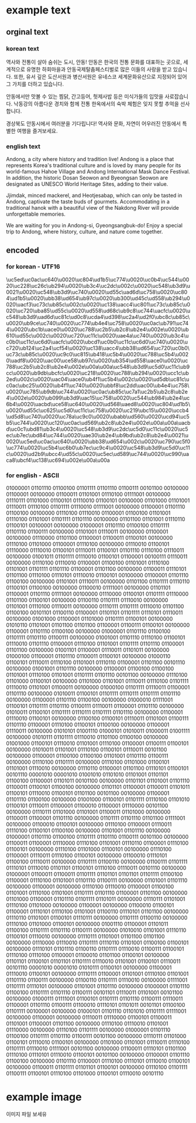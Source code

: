 # example text

## orginal text

### korean text
역사와 전통이 살아 숨쉬는 도시, 안동! 안동은 한국의 전통 문화를 대표하는 곳으로, 세계적으로 유명한 하회마을과 안동국제탈춤페스티벌로 많은 이들의 사랑을 받고 있습니다. 또한, 유서 깊은 도산서원과 병산서원은 유네스코 세계문화유산으로 지정되어 있어 그 가치를 더하고 있습니다.

안동에서만 맛볼 수 있는 찜닭, 간고등어, 헛제사밥 등은 미식가들의 입맛을 사로잡습니다. 낙동강의 아름다운 경치와 함께 전통 한옥에서의 숙박 체험은 잊지 못할 추억을 선사합니다.

경상북도 안동시에서 여러분을 기다립니다! 역사와 문화, 자연이 어우러진 안동에서 특별한 여행을 즐겨보세요.

### english text
Andong, a city where history and tradition live! Andong is a place that represents Korea's traditional culture and is loved by many people for its world-famous Hahoe Village and Andong International Mask Dance Festival. In addition, the historic Dosan Seowon and Byeongsan Seowon are designated as UNESCO World Heritage Sites, adding to their value.

Jjimdak, minced mackerel, and Heotjesabap, which can only be tasted in Andong, captivate the taste buds of gourmets. Accommodating in a traditional hanok with a beautiful view of the Nakdong River will provide unforgettable memories.

We are waiting for you in Andong-si, Gyeongsangbuk-do! Enjoy a special trip to Andong, where history, culture, and nature come together.

## encoded

### for korean - UTF16
\uc5ed\uc0ac\uc640\u0020\uc804\ud1b5\uc774\u0020\uc0b4\uc544\u0020\uc228\uc26c\ub294\u0020\ub3c4\uc2dc\u002c\u0020\uc548\ub3d9\u0021\u0020\uc548\ub3d9\uc740\u0020\ud55c\uad6d\uc758\u0020\uc804\ud1b5\u0020\ubb38\ud654\ub97c\u0020\ub300\ud45c\ud558\ub294\u0020\uacf3\uc73c\ub85c\u002c\u0020\uc138\uacc4\uc801\uc73c\ub85c\u0020\uc720\uba85\ud55c\u0020\ud558\ud68c\ub9c8\uc744\uacfc\u0020\uc548\ub3d9\uad6d\uc81c\ud0c8\ucda4\ud398\uc2a4\ud2f0\ubc8c\ub85c\u0020\ub9ce\uc740\u0020\uc774\ub4e4\uc758\u0020\uc0ac\ub791\uc744\u0020\ubc1b\uace0\u0020\uc788\uc2b5\ub2c8\ub2e4\u002e\u0020\ub610\ud55c\u002c\u0020\uc720\uc11c\u0020\uae4a\uc740\u0020\ub3c4\uc0b0\uc11c\uc6d0\uacfc\u0020\ubcd1\uc0b0\uc11c\uc6d0\uc740\u0020\uc720\ub124\uc2a4\ucf54\u0020\uc138\uacc4\ubb38\ud654\uc720\uc0b0\uc73c\ub85c\u0020\uc9c0\uc815\ub418\uc5b4\u0020\uc788\uc5b4\u0020\uadf8\u0020\uac00\uce58\ub97c\u0020\ub354\ud558\uace0\u0020\uc788\uc2b5\ub2c8\ub2e4\u002e\u00a\u00a\uc548\ub3d9\uc5d0\uc11c\ub9cc\u0020\ub9db\ubcfc\u0020\uc218\u0020\uc788\ub294\u0020\ucc1c\ub2ed\u002c\u0020\uac04\uace0\ub4f1\uc5b4\u002c\u0020\ud5db\uc81c\uc0ac\ubc25\u0020\ub4f1\uc740\u0020\ubbf8\uc2dd\uac00\ub4e4\uc758\u0020\uc785\ub9db\uc744\u0020\uc0ac\ub85c\uc7a1\uc2b5\ub2c8\ub2e4\u002e\u0020\ub099\ub3d9\uac15\uc758\u0020\uc544\ub984\ub2e4\uc6b4\u0020\uacbd\uce58\uc640\u0020\ud568\uaed8\u0020\uc804\ud1b5\u0020\ud55c\uc625\uc5d0\uc11c\uc758\u0020\uc219\ubc15\u0020\uccb4\ud5d8\uc740\u0020\uc78a\uc9c0\u0020\ubabb\ud560\u0020\ucd94\uc5b5\uc744\u0020\uc120\uc0ac\ud569\ub2c8\ub2e4\u002e\u00a\u00a\uacbd\uc0c1\ubd81\ub3c4\u0020\uc548\ub3d9\uc2dc\uc5d0\uc11c\u0020\uc5ec\ub7ec\ubd84\uc744\u0020\uae30\ub2e4\ub9bd\ub2c8\ub2e4\u0021\u0020\uc5ed\uc0ac\uc640\u0020\ubb38\ud654\u002c\u0020\uc790\uc5f0\uc774\u0020\uc5b4\uc6b0\ub7ec\uc9c4\u0020\uc548\ub3d9\uc5d0\uc11c\u0020\ud2b9\ubcc4\ud55c\u0020\uc5ec\ud589\uc744\u0020\uc990\uaca8\ubcf4\uc138\uc694\u002e\u00a\u00a

### for english - ASCII
01000001 01101110 01100100 01101111 01101110 01100111 00101100 00100000 01100001 00100000 01100011 01101001 01110100 01111001 00100000 01110111 01101000 01100101 01110010 01100101 00100000 01101000 01101001 01110011 01110100 01101111 01110010 01111001 00100000 01100001 01101110 01100100 00100000 01110100 01110010 01100001 01100100 01101001 01110100 01101001 01101111 01101110 00100000 01101100 01101001 01110110 01100101 00100001 00100000 01000001 01101110 01100100 01101111 01101110 01100111 00100000 01101001 01110011 00100000 01100001 00100000 01110000 01101100 01100001 01100011 01100101 00100000 01110100 01101000 01100001 01110100 00100000 01110010 01100101 01110000 01110010 01100101 01110011 01100101 01101110 01110100 01110011 00100000 01001011 01101111 01110010 01100101 01100001 00100111 01110011 00100000 01110100 01110010 01100001 01100100 01101001 01110100 01101001 01101111 01101110 01100001 01101100 00100000 01100011 01110101 01101100 01110100 01110101 01110010 01100101 00100000 01100001 01101110 01100100 00100000 01101001 01110011 00100000 01101100 01101111 01110110 01100101 01100100 00100000 01100010 01111001 00100000 01101101 01100001 01101110 01111001 00100000 01110000 01100101 01101111 01110000 01101100 01100101 00100000 01100110 01101111 01110010 00100000 01101001 01110100 01110011 00100000 01110111 01101111 01110010 01101100 01100100 00101101 01100110 01100001 01101101 01101111 01110101 01110011 00100000 01001000 01100001 01101000 01101111 01100101 00100000 01010110 01101001 01101100 01101100 01100001 01100111 01100101 00100000 01100001 01101110 01100100 00100000 01000001 01101110 01100100 01101111 01101110 01100111 00100000 01001001 01101110 01110100 01100101 01110010 01101110 01100001 01110100 01101001 01101111 01101110 01100001 01101100 00100000 01001101 01100001 01110011 01101011 00100000 01000100 01100001 01101110 01100011 01100101 00100000 01000110 01100101 01110011 01110100 01101001 01110110 01100001 01101100 00101110 00100000 01001001 01101110 00100000 01100001 01100100 01100100 01101001 01110100 01101001 01101111 01101110 00101100 00100000 01110100 01101000 01100101 00100000 01101000 01101001 01110011 01110100 01101111 01110010 01101001 01100011 00100000 01000100 01101111 01110011 01100001 01101110 00100000 01010011 01100101 01101111 01110111 01101111 01101110 00100000 01100001 01101110 01100100 00100000 01000010 01111001 01100101 01101111 01101110 01100111 01110011 01100001 01101110 00100000 01010011 01100101 01101111 01110111 01101111 01101110 00100000 01100001 01110010 01100101 00100000 01100100 01100101 01110011 01101001 01100111 01101110 01100001 01110100 01100101 01100100 00100000 01100001 01110011 00100000 01010101 01001110 01000101 01010011 01000011 01001111 00100000 01010111 01101111 01110010 01101100 01100100 00100000 01001000 01100101 01110010 01101001 01110100 01100001 01100111 01100101 00100000 01010011 01101001 01110100 01100101 01110011 00101100 00100000 01100001 01100100 01100100 01101001 01101110 01100111 00100000 01110100 01101111 00100000 01110100 01101000 01100101 01101001 01110010 00100000 01110110 01100001 01101100 01110101 01100101 00101110 00001010 00001010 01001010 01101010 01101001 01101101 01100100 01100001 01101011 00101100 00100000 01101101 01101001 01101110 01100011 01100101 01100100 00100000 01101101 01100001 01100011 01101011 01100101 01110010 01100101 01101100 00101100 00100000 01100001 01101110 01100100 00100000 01001000 01100101 01101111 01110100 01101010 01100101 01110011 01100001 01100010 01100001 01110000 00101100 00100000 01110111 01101000 01101001 01100011 01101000 00100000 01100011 01100001 01101110 00100000 01101111 01101110 01101100 01111001 00100000 01100010 01100101 00100000 01110100 01100001 01110011 01110100 01100101 01100100 00100000 01101001 01101110 00100000 01000001 01101110 01100100 01101111 01101110 01100111 00101100 00100000 01100011 01100001 01110000 01110100 01101001 01110110 01100001 01110100 01100101 00100000 01110100 01101000 01100101 00100000 01110100 01100001 01110011 01110100 01100101 00100000 01100010 01110101 01100100 01110011 00100000 01101111 01100110 00100000 01100111 01101111 01110101 01110010 01101101 01100101 01110100 01110011 00101110 00100000 01000001 01100011 01100011 01101111 01101101 01101101 01101111 01100100 01100001 01110100 01101001 01101110 01100111 00100000 01101001 01101110 00100000 01100001 00100000 01110100 01110010 01100001 01100100 01101001 01110100 01101001 01101111 01101110 01100001 01101100 00100000 01101000 01100001 01101110 01101111 01101011 00100000 01110111 01101001 01110100 01101000 00100000 01100001 00100000 01100010 01100101 01100001 01110101 01110100 01101001 01100110 01110101 01101100 00100000 01110110 01101001 01100101 01110111 00100000 01101111 01100110 00100000 01110100 01101000 01100101 00100000 01001110 01100001 01101011 01100100 01101111 01101110 01100111 00100000 01010010 01101001 01110110 01100101 01110010 00100000 01110111 01101001 01101100 01101100 00100000 01110000 01110010 01101111 01110110 01101001 01100100 01100101 00100000 01110101 01101110 01100110 01101111 01110010 01100111 01100101 01110100 01110100 01100001 01100010 01101100 01100101 00100000 01101101 01100101 01101101 01101111 01110010 01101001 01100101 01110011 00101110 00001010 00001010 01010111 01100101 00100000 01100001 01110010 01100101 00100000 01110111 01100001 01101001 01110100 01101001 01101110 01100111 00100000 01100110 01101111 01110010 00100000 01111001 01101111 01110101 00100000 01101001 01101110 00100000 01000001 01101110 01100100 01101111 01101110 01100111 00101101 01110011 01101001 00101100 00100000 01000111 01111001 01100101 01101111 01101110 01100111 01110011 01100001 01101110 01100111 01100010 01110101 01101011 00101101 01100100 01101111 00100001 00100000 01000101 01101110 01101010 01101111 01111001 00100000 01100001 00100000 01110011 01110000 01100101 01100011 01101001 01100001 01101100 00100000 01110100 01110010 01101001 01110000 00100000 01110100 01101111 00100000 01000001 01101110 01100100 01101111 01101110 01100111 00101100 00100000 01110111 01101000 01100101 01110010 01100101 00100000 01101000 01101001 01110011 01110100 01101111 01110010 01111001 00101100 00100000 01100011 01110101 01101100 01110100 01110101 01110010 01100101 00101100 00100000 01100001 01101110 01100100 00100000 01101110 01100001 01110100 01110101 01110010 01100101 00100000 01100011 01101111 01101101 01100101 00100000 01110100 01101111 01100111 01100101 01110100 01101000 01100101 01110010 00101110

# example image
이미지 파일 보세유
